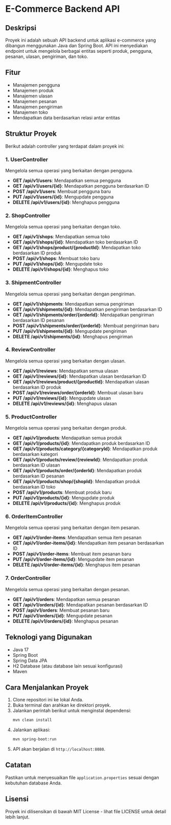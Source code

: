 # E-Commerce Backend API

## Deskripsi

Proyek ini adalah sebuah API backend untuk aplikasi e-commerce yang dibangun menggunakan Java dan Spring Boot. API ini menyediakan endpoint untuk mengelola berbagai entitas seperti produk, pengguna, pesanan, ulasan, pengiriman, dan toko. 

## Fitur

- Manajemen pengguna
- Manajemen produk
- Manajemen ulasan
- Manajemen pesanan
- Manajemen pengiriman
- Manajemen toko
- Mendapatkan data berdasarkan relasi antar entitas

## Struktur Proyek

Berikut adalah controller yang terdapat dalam proyek ini:

### 1. UserController

Mengelola semua operasi yang berkaitan dengan pengguna.

- **GET /api/v1/users**: Mendapatkan semua pengguna
- **GET /api/v1/users/{id}**: Mendapatkan pengguna berdasarkan ID
- **POST /api/v1/users**: Membuat pengguna baru
- **PUT /api/v1/users/{id}**: Mengupdate pengguna
- **DELETE /api/v1/users/{id}**: Menghapus pengguna

### 2. ShopController

Mengelola semua operasi yang berkaitan dengan toko.

- **GET /api/v1/shops**: Mendapatkan semua toko
- **GET /api/v1/shops/{id}**: Mendapatkan toko berdasarkan ID
- **GET /api/v1/shops/product/{productId}**: Mendapatkan toko berdasarkan ID produk
- **POST /api/v1/shops**: Membuat toko baru
- **PUT /api/v1/shops/{id}**: Mengupdate toko
- **DELETE /api/v1/shops/{id}**: Menghapus toko

### 3. ShipmentController

Mengelola semua operasi yang berkaitan dengan pengiriman.

- **GET /api/v1/shipments**: Mendapatkan semua pengiriman
- **GET /api/v1/shipments/{id}**: Mendapatkan pengiriman berdasarkan ID
- **GET /api/v1/shipments/order/{orderId}**: Mendapatkan pengiriman berdasarkan ID pesanan
- **POST /api/v1/shipments/order/{orderId}**: Membuat pengiriman baru
- **PUT /api/v1/shipments/{id}**: Mengupdate pengiriman
- **DELETE /api/v1/shipments/{id}**: Menghapus pengiriman

### 4. ReviewController

Mengelola semua operasi yang berkaitan dengan ulasan.

- **GET /api/v1/reviews**: Mendapatkan semua ulasan
- **GET /api/v1/reviews/{id}**: Mendapatkan ulasan berdasarkan ID
- **GET /api/v1/reviews/product/{productId}**: Mendapatkan ulasan berdasarkan ID produk
- **POST /api/v1/reviews/order/{orderId}**: Membuat ulasan baru
- **PUT /api/v1/reviews/{id}**: Mengupdate ulasan
- **DELETE /api/v1/reviews/{id}**: Menghapus ulasan

### 5. ProductController

Mengelola semua operasi yang berkaitan dengan produk.

- **GET /api/v1/products**: Mendapatkan semua produk
- **GET /api/v1/products/{id}**: Mendapatkan produk berdasarkan ID
- **GET /api/v1/products/category/{categoryId}**: Mendapatkan produk berdasarkan kategori
- **GET /api/v1/products/review/{reviewId}**: Mendapatkan produk berdasarkan ID ulasan
- **GET /api/v1/products/order/{orderId}**: Mendapatkan produk berdasarkan ID pesanan
- **GET /api/v1/products/shop/{shopId}**: Mendapatkan produk berdasarkan ID toko
- **POST /api/v1/products**: Membuat produk baru
- **PUT /api/v1/products/{id}**: Mengupdate produk
- **DELETE /api/v1/products/{id}**: Menghapus produk

### 6. OrderItemController

Mengelola semua operasi yang berkaitan dengan item pesanan.

- **GET /api/v1/order-items**: Mendapatkan semua item pesanan
- **GET /api/v1/order-items/{id}**: Mendapatkan item pesanan berdasarkan ID
- **POST /api/v1/order-items**: Membuat item pesanan baru
- **PUT /api/v1/order-items/{id}**: Mengupdate item pesanan
- **DELETE /api/v1/order-items/{id}**: Menghapus item pesanan

### 7. OrderController

Mengelola semua operasi yang berkaitan dengan pesanan.

- **GET /api/v1/orders**: Mendapatkan semua pesanan
- **GET /api/v1/orders/{id}**: Mendapatkan pesanan berdasarkan ID
- **POST /api/v1/orders**: Membuat pesanan baru
- **PUT /api/v1/orders/{id}**: Mengupdate pesanan
- **DELETE /api/v1/orders/{id}**: Menghapus pesanan

## Teknologi yang Digunakan

- Java 17
- Spring Boot
- Spring Data JPA
- H2 Database (atau database lain sesuai konfigurasi)
- Maven

## Cara Menjalankan Proyek

1. Clone repositori ini ke lokal Anda.
2. Buka terminal dan arahkan ke direktori proyek.
3. Jalankan perintah berikut untuk menginstal dependensi:
   ```bash
   mvn clean install
   ```
4. Jalankan aplikasi:
   ```bash
   mvn spring-boot:run
   ```
5. API akan berjalan di `http://localhost:8080`. 

## Catatan

Pastikan untuk menyesuaikan file `application.properties` sesuai dengan kebutuhan database Anda.

## Lisensi

Proyek ini dilisensikan di bawah MIT License - lihat file LICENSE untuk detail lebih lanjut.
